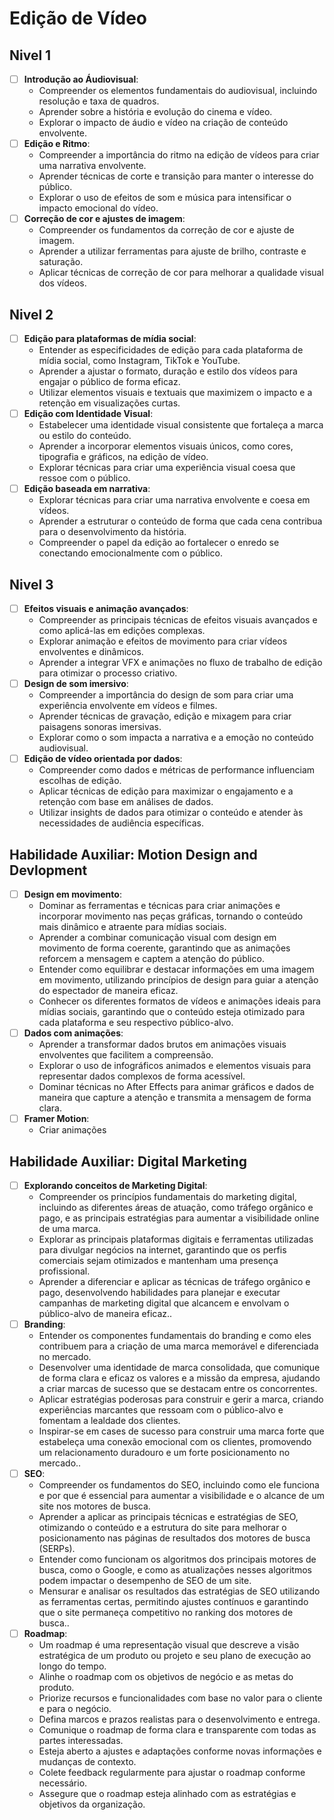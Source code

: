 # Edição de Vídeo
## Nivel 1
- [ ] **Introdução ao Áudiovisual**:
   - Compreender os elementos fundamentais do audiovisual, incluindo resolução e taxa de quadros.
   - Aprender sobre a história e evolução do cinema e vídeo.
   - Explorar o impacto de áudio e vídeo na criação de conteúdo envolvente.
- [ ] **Edição e Ritmo**:
   - Compreender a importância do ritmo na edição de vídeos para criar uma narrativa envolvente.
   - Aprender técnicas de corte e transição para manter o interesse do público.
   - Explorar o uso de efeitos de som e música para intensificar o impacto emocional do vídeo.
- [ ] **Correção de cor e ajustes de imagem**:
   - Compreender os fundamentos da correção de cor e ajuste de imagem.
   - Aprender a utilizar ferramentas para ajuste de brilho, contraste e saturação.
   - Aplicar técnicas de correção de cor para melhorar a qualidade visual dos vídeos.
## Nivel 2
- [ ] **Edição para plataformas de mídia social**:
   - Entender as especificidades de edição para cada plataforma de mídia social, como Instagram, TikTok e YouTube.
   - Aprender a ajustar o formato, duração e estilo dos vídeos para engajar o público de forma eficaz.
   - Utilizar elementos visuais e textuais que maximizem o impacto e a retenção em visualizações curtas.
- [ ] **Edição com Identidade Visual**:
   - Estabelecer uma identidade visual consistente que fortaleça a marca ou estilo do conteúdo.
   - Aprender a incorporar elementos visuais únicos, como cores, tipografia e gráficos, na edição de vídeo.
   - Explorar técnicas para criar uma experiência visual coesa que ressoe com o público.
- [ ] **Edição baseada em narrativa**:
   - Explorar técnicas para criar uma narrativa envolvente e coesa em vídeos.
   - Aprender a estruturar o conteúdo de forma que cada cena contribua para o desenvolvimento da história.
   - Compreender o papel da edição ao fortalecer o enredo se conectando emocionalmente com o público.
## Nivel 3
- [ ] **Efeitos visuais e animação avançados**:
   - Compreender as principais técnicas de efeitos visuais avançados e como aplicá-las em edições complexas.
   - Explorar animação e efeitos de movimento para criar vídeos envolventes e dinâmicos.
   - Aprender a integrar VFX e animações no fluxo de trabalho de edição para otimizar o processo criativo.
- [ ] **Design de som imersivo**:
   - Compreender a importância do design de som para criar uma experiência envolvente em vídeos e filmes.
   - Aprender técnicas de gravação, edição e mixagem para criar paisagens sonoras imersivas.
   - Explorar como o som impacta a narrativa e a emoção no conteúdo audiovisual.
- [ ] **Edição de vídeo orientada por dados**:
   - Compreender como dados e métricas de performance influenciam escolhas de edição.
   - Aplicar técnicas de edição para maximizar o engajamento e a retenção com base em análises de dados.
   - Utilizar insights de dados para otimizar o conteúdo e atender às necessidades de audiência específicas.
## Habilidade Auxiliar: Motion Design and Devlopment 
- [ ] **Design em movimento**:
   - Dominar as ferramentas e técnicas para criar animações e incorporar movimento nas peças gráficas, tornando o conteúdo mais dinâmico e atraente para mídias sociais.
   - Aprender a combinar comunicação visual com design em movimento de forma coerente, garantindo que as animações reforcem a mensagem e captem a atenção do público.
   - Entender como equilibrar e destacar informações em uma imagem em movimento, utilizando princípios de design para guiar a atenção do espectador de maneira eficaz.
   - Conhecer os diferentes formatos de vídeos e animações ideais para mídias sociais, garantindo que o conteúdo esteja otimizado para cada plataforma e seu respectivo público-alvo.
- [ ] **Dados com animações**:
   - Aprender a transformar dados brutos em animações visuais envolventes que facilitem a compreensão.
   - Explorar o uso de infográficos animados e elementos visuais para representar dados complexos de forma acessível.
   - Dominar técnicas no After Effects para animar gráficos e dados de maneira que capture a atenção e transmita a mensagem de forma clara.
- [ ] **Framer Motion**:
   - Criar animações
## Habilidade Auxiliar: Digital Marketing 
- [ ] **Explorando conceitos de Marketing Digital**:
   - Compreender os princípios fundamentais do marketing digital, incluindo as diferentes áreas de atuação, como tráfego orgânico e pago, e as principais estratégias para aumentar a visibilidade online de uma marca.
   - Explorar as principais plataformas digitais e ferramentas utilizadas para divulgar negócios na internet, garantindo que os perfis comerciais sejam otimizados e mantenham uma presença profissional.
   - Aprender a diferenciar e aplicar as técnicas de tráfego orgânico e pago, desenvolvendo habilidades para planejar e executar campanhas de marketing digital que alcancem e envolvam o público-alvo de maneira eficaz..
- [ ] **Branding**:
   - Entender os componentes fundamentais do branding e como eles contribuem para a criação de uma marca memorável e diferenciada no mercado.
   - Desenvolver uma identidade de marca consolidada, que comunique de forma clara e eficaz os valores e a missão da empresa, ajudando a criar marcas de sucesso que se destacam entre os concorrentes.
   - Aplicar estratégias poderosas para construir e gerir a marca, criando experiências marcantes que ressoam com o público-alvo e fomentam a lealdade dos clientes.
   - Inspirar-se em cases de sucesso para construir uma marca forte que estabeleça uma conexão emocional com os clientes, promovendo um relacionamento duradouro e um forte posicionamento no mercado..
- [ ] **SEO**:
   - Compreender os fundamentos do SEO, incluindo como ele funciona e por que é essencial para aumentar a visibilidade e o alcance de um site nos motores de busca.
   - Aprender a aplicar as principais técnicas e estratégias de SEO, otimizando o conteúdo e a estrutura do site para melhorar o posicionamento nas páginas de resultados dos motores de busca (SERPs).
   - Entender como funcionam os algoritmos dos principais motores de busca, como o Google, e como as atualizações nesses algoritmos podem impactar o desempenho de SEO de um site.
   - Mensurar e analisar os resultados das estratégias de SEO utilizando as ferramentas certas, permitindo ajustes contínuos e garantindo que o site permaneça competitivo no ranking dos motores de busca..
- [ ] **Roadmap**:
   - Um roadmap é uma representação visual que descreve a visão estratégica de um produto ou projeto e seu plano de execução ao longo do tempo.
   - Alinhe o roadmap com os objetivos de negócio e as metas do produto.
   - Priorize recursos e funcionalidades com base no valor para o cliente e para o negócio.
   - Defina marcos e prazos realistas para o desenvolvimento e entrega.
   - Comunique o roadmap de forma clara e transparente com todas as partes interessadas.
   - Esteja aberto a ajustes e adaptações conforme novas informações e mudanças de contexto.
   - Colete feedback regularmente para ajustar o roadmap conforme necessário.
   - Assegure que o roadmap esteja alinhado com as estratégias e objetivos da organização.
